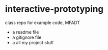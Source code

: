 # interactive-prototyping
class repo for example code, MFADT 

* a readme file
* a gitignore file
* a all my project stuff

